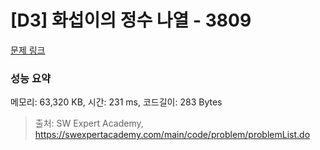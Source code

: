 # [D3] 화섭이의 정수 나열 - 3809 

[문제 링크](https://swexpertacademy.com/main/code/problem/problemDetail.do?contestProbId=AWHz7xD6A20DFAVB) 

### 성능 요약

메모리: 63,320 KB, 시간: 231 ms, 코드길이: 283 Bytes



> 출처: SW Expert Academy, https://swexpertacademy.com/main/code/problem/problemList.do
